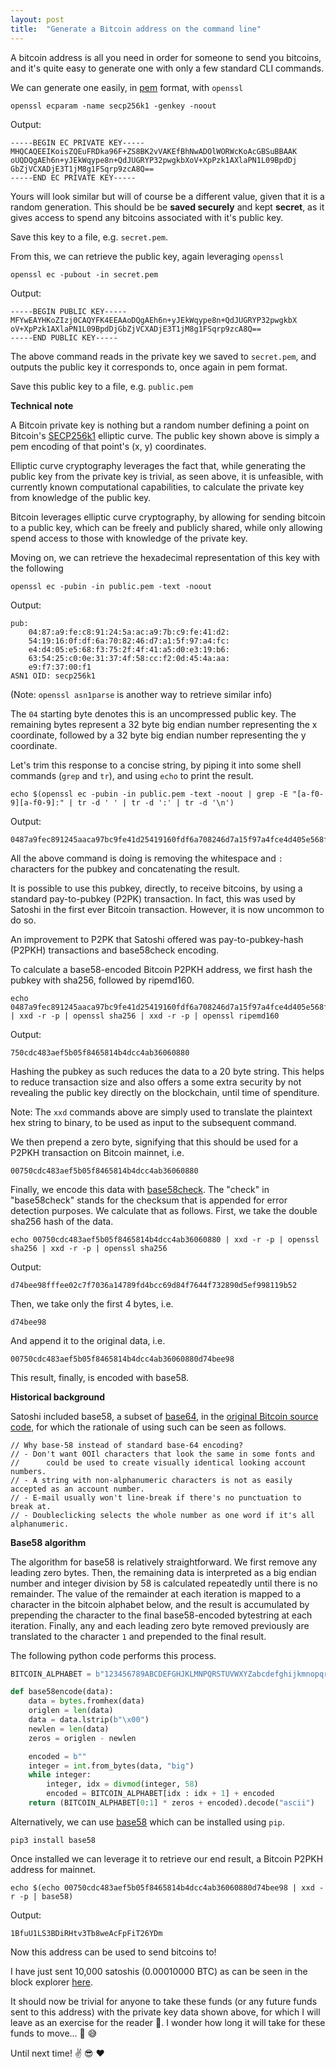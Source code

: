 ```yaml
---
layout: post
title:  "Generate a Bitcoin address on the command line"
---
```


A bitcoin address is all you need in order for someone to send you bitcoins, and it's 
quite easy to generate one with only a few standard CLI commands.

We can generate one easily, in [pem](https://en.wikipedia.org/wiki/Privacy-Enhanced_Mail) format, 
with `openssl`
```
openssl ecparam -name secp256k1 -genkey -noout
```
Output:
```
-----BEGIN EC PRIVATE KEY-----
MHQCAQEEIKoisZQEuFRDka96F+ZS8BK2vVAKEfBhNwADOlWORWcKoAcGBSuBBAAK
oUQDQgAEh6n+yJEkWqype8n+QdJUGRYP32pwgkbXoV+XpPzk1AXlaPN1L09BpdDj
GbZjVCXADjE3T1jM8g1FSqrp9zcA8Q==
-----END EC PRIVATE KEY-----
```
Yours will look similar but will of course be a different value, given that it is a random generation. This should be be __saved securely__ and kept __secret__, as it gives access to spend any bitcoins associated with it's public key.

Save this key to a file, e.g. `secret.pem`.

From this, we can retrieve the public key, again leveraging `openssl`  
```
openssl ec -pubout -in secret.pem
```
Output: 
```
-----BEGIN PUBLIC KEY-----
MFYwEAYHKoZIzj0CAQYFK4EEAAoDQgAEh6n+yJEkWqype8n+QdJUGRYP32pwgkbX
oV+XpPzk1AXlaPN1L09BpdDjGbZjVCXADjE3T1jM8g1FSqrp9zcA8Q==
-----END PUBLIC KEY-----
```
The above command reads in the private key we saved to `secret.pem`, and outputs the public key it corresponds to, once again in pem format.

Save this public key to a file, e.g. `public.pem`

__Technical note__

A Bitcoin private key is nothing but a random number defining a point on Bitcoin's [SECP256k1](https://www.secg.org/sec2-v2.pdf) elliptic curve. The public key shown above is simply a pem encoding of that point's (x, y) coordinates.

Elliptic curve cryptography leverages the fact that, while generating the public key from the private key is trivial, as seen above, it is unfeasible, with currently known computational capabilities, to calculate the private key from knowledge of the public key.

Bitcoin leverages elliptic curve cryptography, by allowing for sending bitcoin to a public key, which can be freely and publicly shared, while only allowing spend access to those with knowledge of the private key.

Moving on, we can retrieve the hexadecimal representation of this key with the following
```
openssl ec -pubin -in public.pem -text -noout
```
Output:
```
pub: 
    04:87:a9:fe:c8:91:24:5a:ac:a9:7b:c9:fe:41:d2:
    54:19:16:0f:df:6a:70:82:46:d7:a1:5f:97:a4:fc:
    e4:d4:05:e5:68:f3:75:2f:4f:41:a5:d0:e3:19:b6:
    63:54:25:c0:0e:31:37:4f:58:cc:f2:0d:45:4a:aa:
    e9:f7:37:00:f1
ASN1 OID: secp256k1
```
(Note: `openssl asn1parse` is another way to retrieve similar info)

The `04` starting byte denotes this is an uncompressed public key. The remaining bytes represent a 32 byte big endian number representing the x coordinate, followed by a 32 byte big endian number representing the y coordinate.

Let's trim this response to a concise string, by piping it into some shell commands (`grep` and `tr`), and using `echo` to print the result.
```
echo $(openssl ec -pubin -in public.pem -text -noout | grep -E "[a-f0-9][a-f0-9]:" | tr -d ' ' | tr -d ':' | tr -d '\n')
```
Output:
```
0487a9fec891245aaca97bc9fe41d25419160fdf6a708246d7a15f97a4fce4d405e568f3752f4f41a5d0e319b6635425c00e31374f58ccf20d454aaae9f73700f1
```

All the above command is doing is removing the whitespace and `:` characters for the pubkey and concatenating the result.

It is possible to use this pubkey, directly, to receive bitcoins, by using a standard pay-to-pubkey (P2PK) transaction. In fact, this was used by Satoshi in the first ever Bitcoin transaction. However, it is now uncommon to do so.

An improvement to P2PK that Satoshi offered was pay-to-pubkey-hash (P2PKH) transactions and base58check encoding.

To calculate a base58-encoded Bitcoin P2PKH address, we first hash the pubkey with sha256, followed by ripemd160.
```
echo 0487a9fec891245aaca97bc9fe41d25419160fdf6a708246d7a15f97a4fce4d405e568f3752f4f41a5d0e319b6635425c00e31374f58ccf20d454aaae9f73700f1 | xxd -r -p | openssl sha256 | xxd -r -p | openssl ripemd160 
```
Output:
```
750cdc483aef5b05f8465814b4dcc4ab36060880
```
Hashing the pubkey as such reduces the data to a 20 byte string. This helps to reduce transaction size and also offers a some extra security by not revealing the public key directly on the blockchain, until time of spenditure.

Note: The `xxd` commands above are simply used to translate the plaintext hex string to binary, to be used as input to the subsequent command.

We then prepend a zero byte, signifying that this should be used for a P2PKH transaction on Bitcoin mainnet, i.e.
```
00750cdc483aef5b05f8465814b4dcc4ab36060880
```  

Finally, we encode this data with [base58check](https://en.bitcoin.it/wiki/Base58Check_encoding). The "check" in "base58check" stands for the checksum that is appended for error detection purposes. We calculate that as follows. First, we take the double sha256 hash of the data.
```
echo 00750cdc483aef5b05f8465814b4dcc4ab36060880 | xxd -r -p | openssl sha256 | xxd -r -p | openssl sha256
``` 
Output:
```
d74bee98fffee02c7f7036a14789fd4bcc69d84f7644f732890d5ef998119b52
```
Then, we take only the first 4 bytes, i.e.
```
d74bee98
```
And append it to the original data, i.e.
```
00750cdc483aef5b05f8465814b4dcc4ab36060880d74bee98
```
This result, finally, is encoded with base58.

__Historical background__

Satoshi included base58, a subset of [base64](https://en.wikipedia.org/wiki/Base64), in the [original Bitcoin source code](https://github.com/bitcoin/bitcoin/blob/v0.1.5/base58.h#L7-L12), for which the rationale of using such can be seen as follows.

```
// Why base-58 instead of standard base-64 encoding?
// - Don't want 0OIl characters that look the same in some fonts and
//      could be used to create visually identical looking account numbers.
// - A string with non-alphanumeric characters is not as easily accepted as an account number.
// - E-mail usually won't line-break if there's no punctuation to break at.
// - Doubleclicking selects the whole number as one word if it's all alphanumeric.
```

__Base58 algorithm__

The algorithm for base58 is relatively straightforward. We first remove any leading zero bytes. Then, the remaining data is interpreted as a big endian number and integer division by 58 is calculated repeatedly until there is no remainder. The value of the remainder at each iteration is mapped to a character in the bitcoin alphabet below, and the result is accumulated by prepending the character to the final base58-encoded bytestring at each iteration. Finally, any and each leading zero byte removed previously are translated to the character `1` and prepended to the final result.

The following python code performs this process.

```python
BITCOIN_ALPHABET = b"123456789ABCDEFGHJKLMNPQRSTUVWXYZabcdefghijkmnopqrstuvwxyz"

def base58encode(data):
    data = bytes.fromhex(data)
    origlen = len(data)
    data = data.lstrip(b"\x00")
    newlen = len(data)
    zeros = origlen - newlen

    encoded = b""
    integer = int.from_bytes(data, "big")
    while integer:
        integer, idx = divmod(integer, 58)
        encoded = BITCOIN_ALPHABET[idx : idx + 1] + encoded
    return (BITCOIN_ALPHABET[0:1] * zeros + encoded).decode("ascii")
```


Alternatively, we can use [base58](https://github.com/keis/base58) which can be installed using `pip`.
```
pip3 install base58
```
Once installed we can leverage it to retrieve our end result, a Bitcoin P2PKH address for mainnet.
```
echo $(echo 00750cdc483aef5b05f8465814b4dcc4ab36060880d74bee98 | xxd -r -p | base58)
```
Output:
```
1BfuU1LS3BDiRHtv3Tb8weAcFpFiT26YDm
```

Now this address can be used to send bitcoins to! 

I have just sent 10,000 satoshis (0.00010000 BTC) as can be seen in the block explorer [here](https://blockstream.info/address/1BfuU1LS3BDiRHtv3Tb8weAcFpFiT26YDm).

It should now be trivial for anyone to take these funds (or any future funds sent to this address) with the private key data shown above, for which I will leave as an exercise for the reader 🤑. I wonder how long it will take for these funds to move... 🤔 😅

Until next time! ✌️ 😎 ❤️
